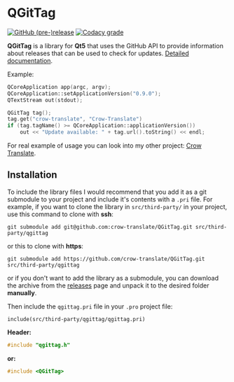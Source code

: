# QGitTag

[![GitHub (pre-)release](https://img.shields.io/github/release/crow-translate/QGitTag/all.svg)](https://github.com/crow-translate/QGitTag/releases)
[![Codacy grade](https://img.shields.io/codacy/grade/7f0c4a716e5c48a4a02f0063af77c025.svg)](https://app.codacy.com/project/crow-translate/QGitTag/dashboard)

**QGitTag** is a library for **Qt5** that uses the GitHub API to provide information about releases that can be used to check for updates. [Detailed documentation](docs/QGitTag.md "Class documentation").

Example:

```cpp
QCoreApplication app(argc, argv);
QCoreApplication::setApplicationVersion("0.9.0");
QTextStream out(stdout);

QGitTag tag();
tag.get("crow-translate", "Crow-Translate")
if (tag.tagName() >= QCoreApplication::applicationVersion())
    out << "Update available: " + tag.url().toString() << endl;
```

For real example of usage you can look into my other project: [Crow Translate](https://github.com/crow-translate/crow-translate "A simple and lightweight translator that allows to translate and say the selected text using the Google Translate API").

## Installation

To include the library files I would recommend that you add it as a git submodule to your project and include it's contents with a `.pri` file. For example, if you want to clone the library in `src/third-party/` in your project, use this command to clone with **ssh**:

`git submodule add git@github.com:crow-translate/QGitTag.git src/third-party/qgittag`

or this to clone with **https**:

`git submodule add https://github.com/crow-translate/QGitTag.git src/third-party/qgittag`

or if you don't want to add the library as a submodule, you can download the archive from the [releases](https://github.com/crow-translate/QGitTag/releases) page and unpack it to the desired folder **manually**.

Then include the `qgittag.pri` file in your `.pro` project file:

`include(src/third-party/qgittag/qgittag.pri)`

**Header:**

```cpp
#include "qgittag.h"
```

**or:**

```cpp
#include <QGitTag>
```
